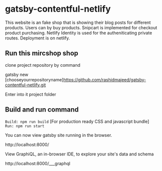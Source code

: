 # gatsby-contentful-netlify

This website is an fake shop that is showing their blog posts for different products. Users can by buy products. Snipcart is implemented for checkout product purchasing. Netlify Identity is used for the autheniticating private routes. Deployment is on netlify.

## Run this mircshop shop

clone project repository by command

gatsby new [chooseyourrepositoryname]https://github.com/rashidmajeed/gatsby-contentful-netlify.git

Enter into it project folder

## Build and run command

`Build: npm run build` [For production ready CSS and javascript bundle]
`Run: npm run start`

You can now view gatsby site running in the browser.

http://localhost:8000/

View GraphiQL, an in-browser IDE, to explore your site's data and schema

http://localhost:8000/___graphql
